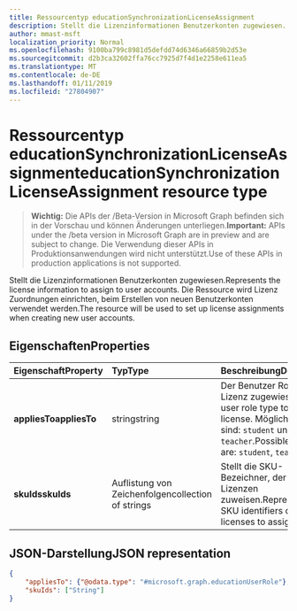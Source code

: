 ```yaml
---
title: Ressourcentyp educationSynchronizationLicenseAssignment
description: Stellt die Lizenzinformationen Benutzerkonten zugewiesen. Die Ressource wird Lizenz Zuordnungen einrichten, beim Erstellen von neuen Benutzerkonten verwendet werden.
author: mmast-msft
localization_priority: Normal
ms.openlocfilehash: 9100ba799c8981d5defdd74d6346a66859b2d53e
ms.sourcegitcommit: d2b3ca32602ffa76cc7925d7f4d1e2258e611ea5
ms.translationtype: MT
ms.contentlocale: de-DE
ms.lasthandoff: 01/11/2019
ms.locfileid: "27804907"
---
```

# <a name="educationsynchronizationlicenseassignment-resource-type"></a><span data-ttu-id="5e368-104">Ressourcentyp educationSynchronizationLicenseAssignment</span><span class="sxs-lookup"><span data-stu-id="5e368-104">educationSynchronizationLicenseAssignment resource type</span></span>

> <span data-ttu-id="5e368-105">**Wichtig:** Die APIs der /Beta-Version in Microsoft Graph befinden sich in der Vorschau und können Änderungen unterliegen.</span><span class="sxs-lookup"><span data-stu-id="5e368-105">**Important:** APIs under the /beta version in Microsoft Graph are in preview and are subject to change.</span></span> <span data-ttu-id="5e368-106">Die Verwendung dieser APIs in Produktionsanwendungen wird nicht unterstützt.</span><span class="sxs-lookup"><span data-stu-id="5e368-106">Use of these APIs in production applications is not supported.</span></span>

<span data-ttu-id="5e368-107">Stellt die Lizenzinformationen Benutzerkonten zugewiesen.</span><span class="sxs-lookup"><span data-stu-id="5e368-107">Represents the license information to assign to user accounts.</span></span> <span data-ttu-id="5e368-108">Die Ressource wird Lizenz Zuordnungen einrichten, beim Erstellen von neuen Benutzerkonten verwendet werden.</span><span class="sxs-lookup"><span data-stu-id="5e368-108">The resource will be used to set up license assignments when creating new user accounts.</span></span>

## <a name="properties"></a><span data-ttu-id="5e368-109">Eigenschaften</span><span class="sxs-lookup"><span data-stu-id="5e368-109">Properties</span></span>

| <span data-ttu-id="5e368-110">Eigenschaft</span><span class="sxs-lookup"><span data-stu-id="5e368-110">Property</span></span> | <span data-ttu-id="5e368-111">Typ</span><span class="sxs-lookup"><span data-stu-id="5e368-111">Type</span></span> | <span data-ttu-id="5e368-112">Beschreibung</span><span class="sxs-lookup"><span data-stu-id="5e368-112">Description</span></span> |
|:-|:-|:-|
| <span data-ttu-id="5e368-113">**appliesTo**</span><span class="sxs-lookup"><span data-stu-id="5e368-113">**appliesTo**</span></span> | <span data-ttu-id="5e368-114">string</span><span class="sxs-lookup"><span data-stu-id="5e368-114">string</span></span> | <span data-ttu-id="5e368-115">Der Benutzer Rollentyp Lizenz zugewiesen.</span><span class="sxs-lookup"><span data-stu-id="5e368-115">The user role type to assign to license.</span></span> <span data-ttu-id="5e368-116">Mögliche Werte sind: `student` und `teacher`.</span><span class="sxs-lookup"><span data-stu-id="5e368-116">Possible values are: `student`, `teacher`.</span></span>         |
| <span data-ttu-id="5e368-117">**skuIds**</span><span class="sxs-lookup"><span data-stu-id="5e368-117">**skuIds**</span></span> | <span data-ttu-id="5e368-118">Auflistung von Zeichenfolgen</span><span class="sxs-lookup"><span data-stu-id="5e368-118">collection of strings</span></span> |  <span data-ttu-id="5e368-119">Stellt die SKU-Bezeichner, der die Lizenzen zuweisen.</span><span class="sxs-lookup"><span data-stu-id="5e368-119">Represents the SKU identifiers of the licenses to assign.</span></span>        |

## <a name="json-representation"></a><span data-ttu-id="5e368-120">JSON-Darstellung</span><span class="sxs-lookup"><span data-stu-id="5e368-120">JSON representation</span></span>
<!-- {
  "blockType": "resource",
  "optionalProperties": [

  ],
  "@odata.type": "#microsoft.graph.educationSynchronizationLicenseAssignment"
}-->

```json
{
    "appliesTo": {"@odata.type": "#microsoft.graph.educationUserRole"},
    "skuIds": ["String"]
}
```
